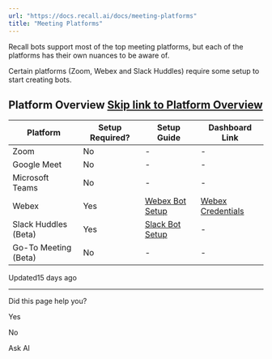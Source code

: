 ```yaml
---
url: "https://docs.recall.ai/docs/meeting-platforms"
title: "Meeting Platforms"
---
```


Recall bots support most of the top meeting platforms, but each of the platforms has their own nuances to be aware of.

Certain platforms (Zoom, Webex and Slack Huddles) require some setup to start creating bots.

## Platform Overview   [Skip link to Platform Overview](https://docs.recall.ai/docs/meeting-platforms\#platform-overview)

| Platform | Setup Required? | Setup Guide | Dashboard Link |
| --- | --- | --- | --- |
| Zoom | No | - | - |
| Google Meet | No | - | - |
| Microsoft Teams | No | - | - |
| Webex | Yes | [Webex Bot Setup](https://docs.recall.ai/docs/webex-bot-setup) | [Webex Credentials](https://api.recall.ai/dashboard/platforms/webex-guest-issuer) |
| Slack Huddles (Beta) | Yes | [Slack Bot Setup](https://docs.recall.ai/docs/slack-huddle-bots-integration-guide) | - |
| Go-To Meeting (Beta) | No | - | - |

Updated15 days ago

* * *

Did this page help you?

Yes

No

Ask AI
